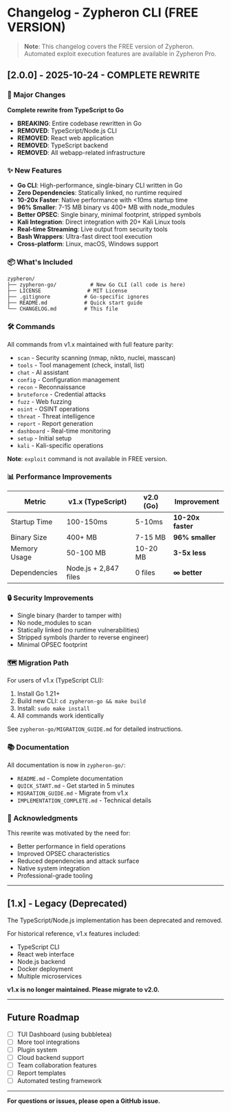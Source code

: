 # Changelog - Zypheron CLI (FREE VERSION)

> **Note**: This changelog covers the FREE version of Zypheron.
> Automated exploit execution features are available in Zypheron Pro.

## [2.0.0] - 2025-10-24 - COMPLETE REWRITE

### 🚀 Major Changes

**Complete rewrite from TypeScript to Go**

- **BREAKING**: Entire codebase rewritten in Go
- **REMOVED**: TypeScript/Node.js CLI
- **REMOVED**: React web application
- **REMOVED**: TypeScript backend
- **REMOVED**: All webapp-related infrastructure

### ✨ New Features

- **Go CLI**: High-performance, single-binary CLI written in Go
- **Zero Dependencies**: Statically linked, no runtime required
- **10-20x Faster**: Native performance with <10ms startup time
- **96% Smaller**: 7-15 MB binary vs 400+ MB with node_modules
- **Better OPSEC**: Single binary, minimal footprint, stripped symbols
- **Kali Integration**: Direct integration with 20+ Kali Linux tools
- **Real-time Streaming**: Live output from security tools
- **Bash Wrappers**: Ultra-fast direct tool execution
- **Cross-platform**: Linux, macOS, Windows support

### 📦 What's Included

```
zypheron/
├── zypheron-go/           # New Go CLI (all code is here)
├── LICENSE               # MIT License
├── .gitignore           # Go-specific ignores
├── README.md            # Quick start guide
└── CHANGELOG.md         # This file
```

### 🛠️ Commands

All commands from v1.x maintained with full feature parity:

- `scan` - Security scanning (nmap, nikto, nuclei, masscan)
- `tools` - Tool management (check, install, list)
- `chat` - AI assistant
- `config` - Configuration management
- `recon` - Reconnaissance
- `bruteforce` - Credential attacks
- `fuzz` - Web fuzzing
- `osint` - OSINT operations
- `threat` - Threat intelligence
- `report` - Report generation
- `dashboard` - Real-time monitoring
- `setup` - Initial setup
- `kali` - Kali-specific operations

**Note**: `exploit` command is not available in FREE version.

### 📊 Performance Improvements

| Metric | v1.x (TypeScript) | v2.0 (Go) | Improvement |
|--------|------------------|-----------|-------------|
| Startup Time | 100-150ms | 5-10ms | **10-20x faster** |
| Binary Size | 400+ MB | 7-15 MB | **96% smaller** |
| Memory Usage | 50-100 MB | 10-20 MB | **3-5x less** |
| Dependencies | Node.js + 2,847 files | 0 files | **∞ better** |

### 🔒 Security Improvements

- Single binary (harder to tamper with)
- No node_modules to scan
- Statically linked (no runtime vulnerabilities)
- Stripped symbols (harder to reverse engineer)
- Minimal OPSEC footprint

### 🗺️ Migration Path

For users of v1.x (TypeScript CLI):

1. Install Go 1.21+
2. Build new CLI: `cd zypheron-go && make build`
3. Install: `sudo make install`
4. All commands work identically

See `zypheron-go/MIGRATION_GUIDE.md` for detailed instructions.

### 📚 Documentation

All documentation is now in `zypheron-go/`:

- `README.md` - Complete documentation
- `QUICK_START.md` - Get started in 5 minutes
- `MIGRATION_GUIDE.md` - Migrate from v1.x
- `IMPLEMENTATION_COMPLETE.md` - Technical details

### 🙏 Acknowledgments

This rewrite was motivated by the need for:
- Better performance in field operations
- Improved OPSEC characteristics
- Reduced dependencies and attack surface
- Native system integration
- Professional-grade tooling

---

## [1.x] - Legacy (Deprecated)

The TypeScript/Node.js implementation has been deprecated and removed.

For historical reference, v1.x features included:
- TypeScript CLI
- React web interface
- Node.js backend
- Docker deployment
- Multiple microservices

**v1.x is no longer maintained. Please migrate to v2.0.**

---

## Future Roadmap

- [ ] TUI Dashboard (using bubbletea)
- [ ] More tool integrations
- [ ] Plugin system
- [ ] Cloud backend support
- [ ] Team collaboration features
- [ ] Report templates
- [ ] Automated testing framework

---

**For questions or issues, please open a GitHub issue.**

